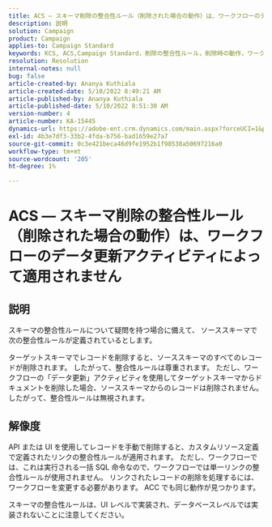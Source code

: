 ```yaml
---
title: ACS — スキーマ削除の整合性ルール（削除された場合の動作）は、ワークフローのデータ更新アクティビティによって適用されません
description: 説明
solution: Campaign
product: Campaign
applies-to: Campaign Standard
keywords: KCS, ACS,Campaign Standard，削除の整合性ルール，削除時の動作，ワークフロー，データを更新
resolution: Resolution
internal-notes: null
bug: false
article-created-by: Ananya Kuthiala
article-created-date: 5/10/2022 8:49:21 AM
article-published-by: Ananya Kuthiala
article-published-date: 5/10/2022 8:51:30 AM
version-number: 4
article-number: KA-15445
dynamics-url: https://adobe-ent.crm.dynamics.com/main.aspx?forceUCI=1&pagetype=entityrecord&etn=knowledgearticle&id=01894013-3ed0-ec11-a7b5-0022480a8e40
exl-id: 4b3e7df3-33b2-4fda-b756-bad1659e27a7
source-git-commit: 0c3e421beca46d9fe1952b1f98538a50697216a0
workflow-type: tm+mt
source-wordcount: '205'
ht-degree: 1%

---
```


# ACS — スキーマ削除の整合性ルール（削除された場合の動作）は、ワークフローのデータ更新アクティビティによって適用されません

## 説明


スキーマの整合性ルールについて疑問を持つ場合に備えて、 ソーススキーマで次の整合性ルールが定義されているとします。



ターゲットスキーマでレコードを削除すると、ソーススキーマのすべてのレコードが削除されます。 したがって、整合性ルールは尊重されます。 ただし、ワークフローの「データ更新」アクティビティを使用してターゲットスキーマからドキュメントを削除した場合、ソーススキーマからのレコードは削除されません。 したがって、整合性ルールは無視されます。


## 解像度


API または UI を使用してレコードを手動で削除すると、カスタムリソース定義で定義されたリンクの整合性ルールが適用されます。 ただし、ワークフローでは、これは実行される一括 SQL 命令なので、ワークフローでは単一リンクの整合性ルールが使用されません。 リンクされたレコードの削除を処理するには、ワークフローを変更する必要があります。 ACC でも同じ動作が見つかります。

スキーマの整合性ルールは、UI レベルで実装され、データベースレベルでは実装されないことに注意してください。
